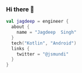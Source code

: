 ### Hi there 👋

<!--
**jdsingh/jdsingh** is a ✨ _special_ ✨ repository because its `README.md` (this file) appears on your GitHub profile.

-->
```kotlin
val jagdeep = engineer {
  about {
    name = "Jagdeep  Singh"
  }
  tech("Kotlin", "Android")
  links {
    twitter = "@jsmundi"
  }
}
```
